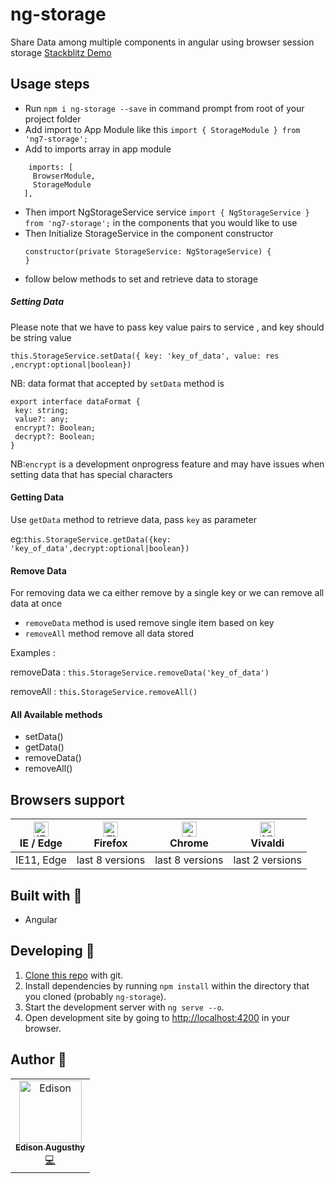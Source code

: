 # ng-storage

Share Data among multiple components in angular using browser session storage
[Stackblitz Demo](https://stackblitz.com/edit/ng-storage-sample)
## Usage steps
 - Run `npm i ng-storage --save` in command prompt from root of your project folder
 - Add import to App Module like this `import { StorageModule } from 'ng7-storage';`
 - Add to imports array in app module
 ```
     imports: [
      BrowserModule,
      StorageModule
    ],
 ```

- Then import NgStorageService service `import { NgStorageService } from 'ng7-storage';` in the components that you would like to use
- Then Initialize StorageService in the component constructor
    ```
    constructor(private StorageService: NgStorageService) {
    }
   ```
- follow below methods to set and retrieve data to storage
##### Setting Data

Please note that we have to pass key value pairs to service , and key should be string value

 `this.StorageService.setData({ key: 'key_of_data', value: res ,encrypt:optional|boolean})`

 NB: data format that accepted by `setData` method is

    export interface dataFormat {
     key: string;
     value?: any;
     encrypt?: Boolean;
     decrypt?: Boolean;
    }

NB:`encrypt` is a development onprogress feature and may have issues when setting data that has special characters

#### Getting Data

Use `getData` method to retrieve data, pass `key` as parameter

eg:`this.StorageService.getData({key: 'key_of_data',decrypt:optional|boolean})`

#### Remove Data

 For removing data we ca either remove by a single key or we can remove all data at once

 - `removeData` method is used remove single item based on key
 - `removeAll` method remove all data stored

 Examples :

 removeData : `this.StorageService.removeData('key_of_data')`

 removeAll : `this.StorageService.removeAll()`

#### All Available methods
 - setData()
 - getData()
 - removeData()
 - removeAll()

## Browsers support

| [<img src="https://raw.githubusercontent.com/alrra/browser-logos/master/src/edge/edge_48x48.png" alt="IE / Edge" width="24px" height="24px" />](http://godban.github.io/browsers-support-badges/)</br>IE / Edge | [<img src="https://raw.githubusercontent.com/alrra/browser-logos/master/src/firefox/firefox_48x48.png" alt="Firefox" width="24px" height="24px" />](http://godban.github.io/browsers-support-badges/)</br>Firefox | [<img src="https://raw.githubusercontent.com/alrra/browser-logos/master/src/chrome/chrome_48x48.png" alt="Chrome" width="24px" height="24px" />](http://godban.github.io/browsers-support-badges/)</br>Chrome | [<img src="https://raw.githubusercontent.com/alrra/browser-logos/master/src/vivaldi/vivaldi_48x48.png" alt="Vivaldi" width="24px" height="24px" />](http://godban.github.io/browsers-support-badges/)</br>Vivaldi |
| --------- | --------- | --------- | --------- |
| IE11, Edge| last 8 versions| last 8 versions| last 2 versions


## Built with 🔧

* Angular

## Developing 👷

1. [Clone this repo](https://github.com/edisonaugusthy/ng-storage.git) with git.
1. Install dependencies by running `npm install` within the directory that you cloned (probably `ng-storage`).
1. Start the development server with `ng serve --o`.
1. Open development site by going to [http://localhost:4200](http://localhost:4200) in your browser.

## Author 🔮

<table>
  <tr>
    <td align="center"><a href="https://github.com/edisonaugusthy"><img src="https://github.com/edisonaugusthy.png?size=100" width="100px;" alt="Edison"/><br /><sub><b>Edison Augusthy</b></sub></a><br /><a href="https://github.com/edisonaugusthy/ng-storage/commits?author=edisonaugusthy" title="Edison">💻</a></td>

  </tr>

</table>
